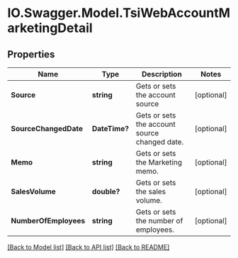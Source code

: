 # IO.Swagger.Model.TsiWebAccountMarketingDetail
## Properties

Name | Type | Description | Notes
------------ | ------------- | ------------- | -------------
**Source** | **string** | Gets or sets the account source | [optional] 
**SourceChangedDate** | **DateTime?** | Gets or sets the account source changed date. | [optional] 
**Memo** | **string** | Gets or sets the Marketing memo. | [optional] 
**SalesVolume** | **double?** | Gets or sets the sales volume. | [optional] 
**NumberOfEmployees** | **string** | Gets or sets the number of employees. | [optional] 

[[Back to Model list]](../README.md#documentation-for-models) [[Back to API list]](../README.md#documentation-for-api-endpoints) [[Back to README]](../README.md)


